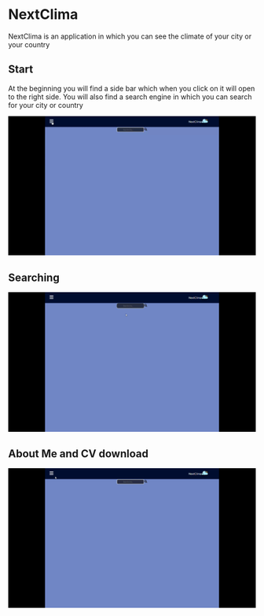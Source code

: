 # NextClima

NextClima is an application in which you can see the climate of your city or your country

<h2>Start</h2>
At the beginning you will find a side bar which when you click on it will open to the right side. You will also find a search engine in which you can search for your city or country
<p> 
<img src='./src/gifs/gif1.gif'/>
</p>
<h2>Searching </h2>
<p>
<img src='./src/gifs/gif2.gif'/>
</p>
<h2>About Me and CV download </h2>
<p>
<img src="./src/gifs/gif3.gif" />
 </p>
